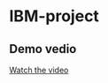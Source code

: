 # IBM-project
## Demo vedio
[Watch the video](https://drive.google.com/file/d/1cuaTer99Pp7CxRNGOoxBA--1oge6SAWu/view?usp=drivesdk)
